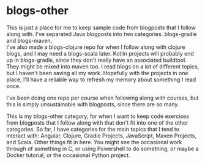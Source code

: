 # blogs-other #

This is just a place for me to keep sample code from blogposts that I follow
along with.  I've separated Java blogposts into two categories.  blogs-gradle and
blogs-maven.  
I've also made a blogs-clojure repo for when I follow along with clojure
blogs, and I may need a blogs-scala later.  Kotlin projects will probably end up
in blogs-gradle, since they don't really have an associated buildtool.  They
might be mixed into maven too.  I read blogs on a lot of different topics, but I
haven't been saving all my work.  Hopefully with the projects in one place, I'll
have a reliable way to refresh my memory about something I read once.

I've been doing one repo per course when following along with courses, but this
is simply unsustainable with blogposts, since there are so many.

This is my blogs-other category, for when I want to keep code exercises from
blogposts that I follow along with that don't fit into one of the other
categories.  So far, I have categories for the main topics that I tend 
to interact with: Angular, Clojure, Gradle Projects, JavaScript,
Maven Projects, and Scala.  Other things fit in here.  You might see
the occasional work through of something in C, or using Powershell to
do something, or maybe a Docker tutorial, or the occasional Python 
project.
